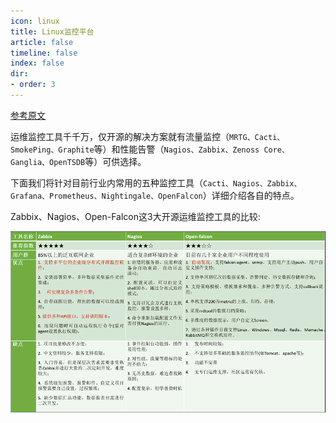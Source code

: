 ```yaml
---
icon: linux
title: Linux监控平台
article: false
timeline: false
index: false
dir:
- order: 3
---
```


<Catalog />

[参考原文](https://mp.weixin.qq.com/s/N7KEHOJ75reTXh4v-9pAAQ)

运维监控工具千千万，仅开源的解决方案就有流量监控（`MRTG、Cacti、SmokePing、Graphite`等）和性能告警（`Nagios、Zabbix、Zenoss Core、Ganglia、OpenTSDB`等）可供选择。

下面我们将针对目前行业内常用的五种监控工具（`Cacti、Nagios、Zabbix、Grafana、Prometheus、Nightingale、OpenFalcon`）详细介绍各自的特点。

Zabbix、Nagios、Open-Falcon这3大开源运维监控工具的比较:

![](./true-image-20221005131625384.png)
